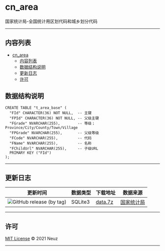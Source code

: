 # cn_area

国家统计局-全国统计用区划代码和城乡划分代码

---

## 内容列表

- [cn_area](#cn_area)
  - [内容列表](#内容列表)
  - [数据结构说明](#数据结构说明)
  - [更新日志](#更新日志)
  - [许可](#许可)

## 数据结构说明

```
CREATE TABLE "t_area_base" (
  "FId" CHARACTER(36) NOT NULL,  -- 主键
  "FPId" CHARACTER(36) NOT NULL, -- 父级主键
  "FGrade" NVARCHAR(255),        -- 等级；Province/City/County/Town/Village
  "FPGrade" NVARCHAR(255),       -- 父级等级
  "FCode" NVARCHAR(255),         -- 代码
  "FName" NVARCHAR(255),         -- 名称
  "FChildUrl" NVARCHAR(255),     -- 子级URL
  PRIMARY KEY ("FId")
);
```
---

## 更新日志

| 更新时间                                                                                                                                      | 数据类型 | 下载地址                                                                  | 数据来源                                                                       |
|-----------------------------------------------------------------------------------------------------------------------------------------------|----------|---------------------------------------------------------------------------|----------------------------------------------------------------------------|
| ![GitHub release (by tag)](https://img.shields.io/github/downloads/neuz/cn_area/2020/total?color=grean&label=2020%E5%B9%B4&style=flat-square) | SQLite3  | [data.7z](https://github.com/Neuz/cn_area/releases/download/2020/data.7z) | [国家统计局](http://www.stats.gov.cn/tjsj/tjbz/tjyqhdmhcxhfdm/2020/index.html) |

---

## 许可

[MIT License](LICENSE) © 2021 Neuz


---


